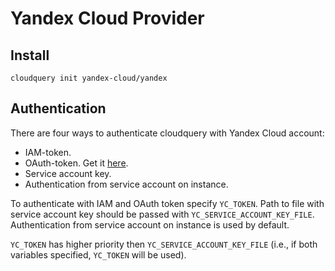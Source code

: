 # Yandex Cloud Provider

## Install

```shell
cloudquery init yandex-cloud/yandex
```

## Authentication

There are four ways to authenticate cloudquery with Yandex Cloud account:

- IAM-token.
- OAuth-token. Get it [here](https://oauth.yandex.ru/authorize?response_type=token&client_id=1a6990aa636648e9b2ef855fa7bec2fb).
- Service account key.
- Authentication from service account on instance.

To authenticate with IAM and OAuth token specify `YC_TOKEN`. Path to file with service account 
key should be passed with `YC_SERVICE_ACCOUNT_KEY_FILE`. Authentication from service account on instance is used by default.

`YC_TOKEN` has higher priority then `YC_SERVICE_ACCOUNT_KEY_FILE` (i.e., if both variables specified, `YC_TOKEN` will be used).
